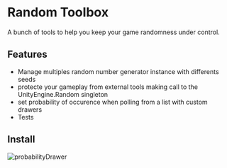 # Random Toolbox
A bunch of tools to help you keep your game randomness under control.

## Features
- Manage multiples random number generator instance with differents seeds
- protecte your gameplay from external tools making call to the UnityEngine.Random singleton
- set probability of occurence when polling from a list with custom drawers
- Tests

## Install



![probabilityDrawer](https://github.com/lemoissonneur/RandomToolbox/tree/main/Documentation%7E/Probability.gif "probabilityDrawer")